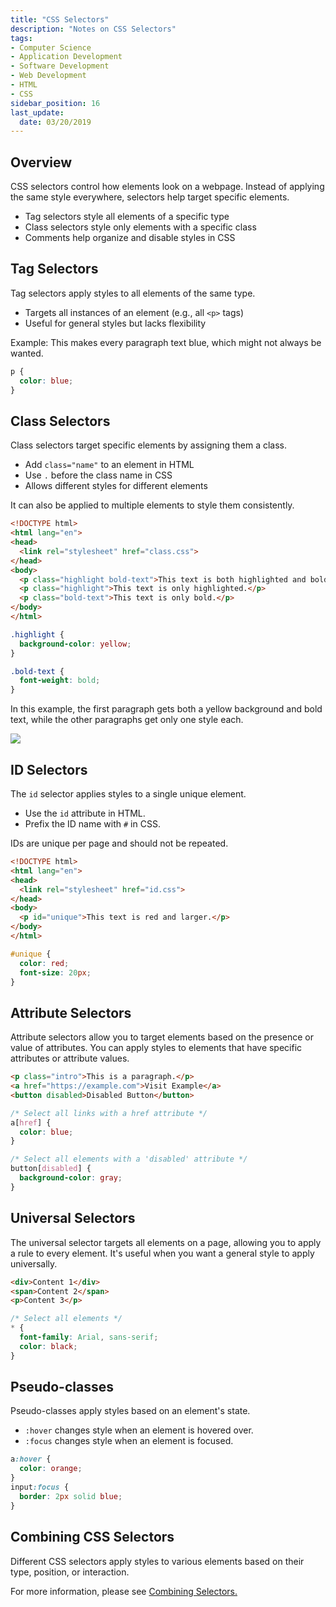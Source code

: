 ```yaml
---
title: "CSS Selectors"
description: "Notes on CSS Selectors"
tags: 
- Computer Science
- Application Development
- Software Development
- Web Development
- HTML
- CSS
sidebar_position: 16
last_update:
  date: 03/20/2019
---
```



## Overview

CSS selectors control how elements look on a webpage. Instead of applying the same style everywhere, selectors help target specific elements.  

- Tag selectors style all elements of a specific type  
- Class selectors style only elements with a specific class  
- Comments help organize and disable styles in CSS  

## Tag Selectors  

Tag selectors apply styles to all elements of the same type.  

- Targets all instances of an element (e.g., all `<p>` tags)  
- Useful for general styles but lacks flexibility  

Example: This makes every paragraph text blue, which might not always be wanted.  

```css
p {
  color: blue;
}
```

## Class Selectors  

Class selectors target specific elements by assigning them a class.  

- Add `class="name"` to an element in HTML  
- Use `.` before the class name in CSS  
- Allows different styles for different elements  

It can also be applied to multiple elements to style them consistently. 

```html title="index.html"
<!DOCTYPE html>
<html lang="en">
<head>
  <link rel="stylesheet" href="class.css">
</head>
<body>
  <p class="highlight bold-text">This text is both highlighted and bold.</p>
  <p class="highlight">This text is only highlighted.</p>
  <p class="bold-text">This text is only bold.</p>
</body>
</html>
```

```css title="class.css"
.highlight {
  background-color: yellow;
}

.bold-text {
  font-weight: bold;
}
```

In this example, the first paragraph gets both a yellow background and bold text, while the other paragraphs get only one style each.

<div class="img-center"> 

![](/img/docs/Screenshot-2025-03-30-232604.png)

</div>


## ID Selectors  

The `id` selector applies styles to a single unique element.

- Use the `id` attribute in HTML.
- Prefix the ID name with `#` in CSS.

IDs are unique per page and should not be repeated.

```html title="index.html"
<!DOCTYPE html>
<html lang="en">
<head>
  <link rel="stylesheet" href="id.css">
</head>
<body>
  <p id="unique">This text is red and larger.</p>
</body>
</html>
```

```css title="id.css"
#unique { 
  color: red; 
  font-size: 20px; 
}
```

## Attribute Selectors

Attribute selectors allow you to target elements based on the presence or value of attributes. You can apply styles to elements that have specific attributes or attribute values.

```html
<p class="intro">This is a paragraph.</p>
<a href="https://example.com">Visit Example</a>
<button disabled>Disabled Button</button>
```

```css
/* Select all links with a href attribute */
a[href] {
  color: blue;
}

/* Select all elements with a 'disabled' attribute */
button[disabled] {
  background-color: gray;
}
```

## Universal Selectors

The universal selector targets all elements on a page, allowing you to apply a rule to every element. It's useful when you want a general style to apply universally.

```html
<div>Content 1</div>
<span>Content 2</span>
<p>Content 3</p>
```

```css
/* Select all elements */
* {
  font-family: Arial, sans-serif;
  color: black;
}
```

## Pseudo-classes

Pseudo-classes apply styles based on an element's state.

- `:hover` changes style when an element is hovered over.
- `:focus` changes style when an element is focused.

```css
a:hover {
  color: orange;
}
input:focus {
  border: 2px solid blue;
}
```


## Combining CSS Selectors

Different CSS selectors apply styles to various elements based on their type, position, or interaction.

For more information, please see [Combining Selectors.](/docs/021-Software-Engineering/009-Web-Development/017-Combining-Selectors.md)